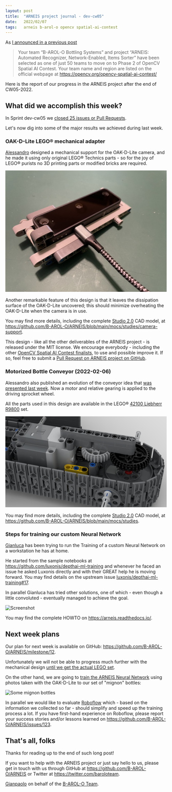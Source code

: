 ```yaml
---
layout: post
title:  "ARNEIS project journal - dev-cw05"
date:   2022/02/07
tags: 	arneis b-arol-o opencv spatial-ai-contest
---
```


<!--
<a href="https://opencv.org/opencv-spatial-ai-contest/#finalists"><img src="https://user-images.githubusercontent.com/75182/146637995-3266f15d-81a4-4470-a337-965404340121.jpg" alt="OpenCV Spatial AI Contest Finalist" width="40%"></a>

Welcome to our weekly status report of the [ARNEIS project](https://github.com/B-AROL-O/ARNEIS)!
-->

As [I announced in a previous post](https://gmacario.github.io/posts/2021-12-18-arneis-spatial-ai-finalist)

> Your team “B-AROL-O Bottling Systems” and project “ARNEIS: Automated Recognizer, Network-Enabled, Items Sorter” have been selected as one of just 50 teams to move on to Phase 2 of OpenCV Spatial AI Contest.
> Your team name and region are listed on the official webpage at <https://opencv.org/opencv-spatial-ai-contest/​>

Here is the report of our progress in the ARNEIS project after the end of CW05-2022.

## What did we accomplish this week?

In Sprint dev-cw05 we [closed 25 issues or Pull Requests](https://github.com/B-AROL-O/ARNEIS/milestone/4?closed=1).

Let's now dig into some of the major results we achieved during last week.

### OAK-D-Lite LEGO® mechanical adapter

[Alessandro](https://github.com/alv67) designed a mechanical support for the OAK-D-Lite camera, and he made it using only original LEGO® Technics parts - so for the joy of LEGO&reg; purists no 3D printing parts or modified bricks are required.

![oak-d-lite-lego-support-01.jpg](https://raw.githubusercontent.com/B-AROL-O/ARNEIS/main/docs/images/oak-d-lite-lego-support-04.jpg)

Another remarkable feature of this design is that it leaves the dissipation surface of the OAK-D-Lite uncovered; this should minimize overheating the OAK-D-Lite when the camera is in use.

You may find more details, including the complete [Studio 2.0](https://stud.io/) CAD model, at <https://github.com/B-AROL-O/ARNEIS/blob/main/mocs/studies/camera-support>.

This design - like all the other deliverables of the ARNEIS project - is released under the MIT license.
We encourage everybody - including the other [OpenCV Spatial AI Contest finalists](https://opencv.org/opencv-spatial-ai-contest/), to use and possible improve it.
If so, feel free to submit a [Pull Request on ARNEIS project on GitHub](https://github.com/B-AROL-O/ARNEIS/pulls).

### Motorized Bottle Conveyor (2022-02-06)

Alessandro also published an evolution of the conveyor idea that [was presented last week](https://gmacario.github.io/posts/2022-01-31-arneis-dev-cw04).
Now a motor and relative gearing is applied to the driving sprocket wheel.

All the parts used in this design are available in the LEGO&reg; [42100 Liebherr R9800](https://www.bricklink.com/v2/catalog/catalogitem.page?S=42100-1) set.

![motorized sprocket wheel](https://github.com/B-AROL-O/ARNEIS/blob/main/mocs/studies/bottle-conveyor-20220206.png?raw=true)

You may find more details, including the complete [Studio 2.0](https://stud.io/) CAD model, at <https://github.com/B-AROL-O/ARNEIS/blob/main/mocs/studies>.

### Steps for training our custom Neural Network

[Gianluca](https://github.com/gteti) has been trying to run the Training of a custom Neural Network on a workstation he has at home.

He started from the sample notebooks at <https://github.com/luxonis/depthai-ml-training> and whenever he faced an issue he asked Luxonis directly and with their GREAT help he is moving forward.
You may find details on the upstream issue [luxonis/depthai-ml-training#17](https://github.com/luxonis/depthai-ml-training/issues/17).

In parallel Gianluca has tried other solutions, one of which - even though a little convoluted - eventually managed to achieve the goal.

![Screenshot](https://user-images.githubusercontent.com/51110452/152745900-3eb33a6c-1fa2-45bf-a8a2-b25cc525edbd.png)

You may find the complete HOWTO on <https://arneis.readthedocs.io/>.

## Next week plans

Our plan for next week is available on GitHub: <https://github.com/B-AROL-O/ARNEIS/milestone/12>.

<!-- TODO: Add screenshot of <https://github.com/orgs/B-AROL-O/projects/1/views/1> -->

Unfortunately we will not be able to progress much further with the mechanical design [until we get the actual LEGO set](https://github.com/B-AROL-O/ARNEIS/issues/7).

On the other hand, we are going to [train the ARNEIS Neural Network](https://github.com/B-AROL-O/ARNEIS/issues/31) using photos taken with the OAK-D-Lite to our set of "mignon" bottles:

![Some mignon bottles](https://user-images.githubusercontent.com/75182/146777189-d154dd14-2f70-4097-a950-b17159fdaaf7.jpg)

In parallel we would like to evaluate [Roboflow](https://roboflow.com/) which - based on the information we collected so far - should simplify and speed up the training process a lot.
If you have first-hand experience on Roboflow, please report your success stories and/or lessons learned on <https://github.com/B-AROL-O/ARNEIS/issues/123>.

## That's all, folks

Thanks for reading up to the end of such long post!

If you want to help with the ARNEIS project or just say hello to us, please get in touch with us through GitHub at <https://github.com/B-AROL-O/ARNEIS> or Twitter at <https://twitter.com/baroloteam>.

[Gianpaolo](https://github.com/gmacario) on behalf of the [B-AROL-O Team](https://github.com/B-AROL-O).

<!-- EOF -->

